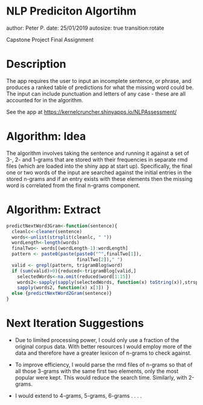 NLP Prediciton Algortihm
========================================================
author: Peter P.
date: 25/01/2019
autosize: true
transition:rotate

Capstone Project Final Assignment

Description
========================================================

The app requires the user to input an incomplete sentence, or phrase, and produces
a ranked table of predictions for what the missing word could be. The input can include
punctuation and letters of any case - these are all accounted for in the algorithm.

See the app at 
https://kernelcruncher.shinyapps.io/NLPAssessment/

Algorithm: Idea
========================================================
The algorithm involves taking the sentence and running it against a set of 
3-, 2- and 1-grams that are stored with their frequencies in separate rmd files (which are loaded into the
shiny app at start up). Specifically, the final one or two words of the input are
searched against the initial entries in the stored n-grams and if an entry exists with these elements
then the missing word is correlated from the final n-grams component.


Algorithm: Extract
========================================================

```r
predictNextWord3Gram<-function(sentence){
  cleanlc<-cleaner(sentence)
  words<-unlist(strsplit(cleanlc, " "))
  wordLength<-length(words)
  finalTwo<- words[(wordLength-1):wordLength]
  pattern <- paste0(paste(paste0("^",finalTwo[1]),
                          finalTwo[2])," ")
  valid <- grepl(pattern, trigramBlog$word)
  if (sum(valid)>0){reduced<-trigramBlog[valid,]
    selectedWords<-na.omit(reduced$word[1:15])
    words2<-sapply(sapply(selectedWords, function(x) toString(x)),strsplit, " ", USE.NAMES = FALSE)
    sapply(words2, function(x) x[3]) }
  else {predictNextWord2Gram(sentence)}
}
```

Next Iteration Suggestions
==============================
- Due to limited processing power, I could only use a fraction of the original corpus data. With better
resources I would employ more of the data and therefore have a greater lexicon of n-grams to check against.

- To improve efficiency, I would parse the rmd files of n-grams so that of all those 3-grams with the same first two elements, only the most popular were kept. This would reduce the search time. Similarly, with 2-grams.

- I would extend to 4-grams, 5-grams, 6-grams . . . .
